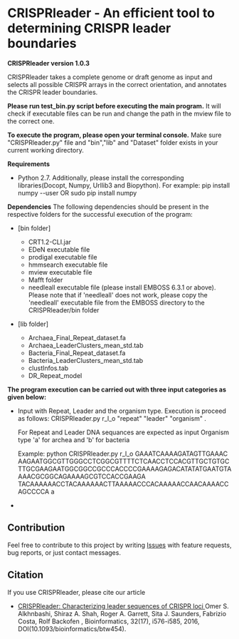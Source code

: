 # CRISPRleader - An efficient tool to determining CRISPR leader boundaries

**CRISPRleader version 1.0.3**

CRISPRleader takes a complete genome or draft genome as input and selects all possible CRISPR arrays in the correct orientation, and annotates the CRISPR leader boundaries. 

**Please run test_bin.py script before executing the main program.**
It will check if executable files can be run and change the path in the mview file to the correct one.

**To execute the program, please open your terminal console.** Make sure "CRISPRleader.py" file and "bin","lib" and "Dataset" folder exists in your current working directory.

**Requirements**
- Python 2.7. Additionally, please install the corresponding libraries(Docopt, Numpy, Urllib3 and Biopython). 
For example: pip install numpy --user OR  sudo pip install numpy

**Dependencies**
The following dependencies should be present in the respective folders for the successful execution of the program:

- [bin folder]
  - CRT1.2-CLI.jar
  - EDeN executable file
  - prodigal executable file
  - hmmsearch executable file
  - mview executable file
  - Mafft folder
  - needleall executable file	(please install EMBOSS 6.3.1 or above). Please note that if 'needleall' does not work, please copy  the 'needleall' executable file from the EMBOSS directory  to the    CRISPRleader/bin folder
  
- [lib folder]
  - Archaea_Final_Repeat_dataset.fa
  - Archaea_LeaderClusters_mean_std.tab
  - Bacteria_Final_Repeat_dataset.fa
  - Bacteria_LeaderClusters_mean_std.tab
  - clustInfos.tab
  - DR_Repeat_model
 
**The program execution can be carried out with three input categories as given below:**

  - Input with Repeat, Leader and the organism type. Execution is proceed as follows:
     CRISPRleader.py r_l_o  "repeat" "leader" "organism" . 
  
    For Repeat and Leader DNA sequances are expected as input Organism type 'a' for archea and 'b' for bacteria
    
    Example: python CRISPRleader.py r_l_o GAAATCAAAAGATAGTTGAAAC       AAGAATGGCGTTGGGCCTCGGCGTTTTCTCAACCTCCACGTTGCTGTGCTTGCGAAGAATGGCGGCCGCCCACCCCGAAAAGAGACATATATGAATGTAAAACGCGGCAGAAAAGCGTCCACCGAAGA    TACAAAAAACCTACAAAAAACTTAAAAACCCACAAAAACCAACAAAACCAGCCCCA a
	
  - 

## Contribution

Feel free to contribute to this project by writing 
[Issues](https://github.com/BackofenLab/CRISPRleader/issues) 
with feature requests, bug reports, or just contact messages.

## Citation
If you use CRISPRleader, please cite our article
- [CRISPRleader: Characterizing leader sequences of CRISPR loci ](https://doi.org/10.1093/bioinformatics/btw454)
  Omer S. Alkhnbashi, Shiraz A. Shah, Roger A. Garrett, Sita J. Saunders, Fabrizio Costa, Rolf Backofen , 
  Bioinformatics, 32(17), i576-i585, 2016, DOI(10.1093/bioinformatics/btw454).
